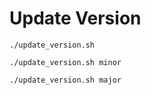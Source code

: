 # Update Version

```
./update_version.sh
```

```
./update_version.sh minor
```

```
./update_version.sh major
```